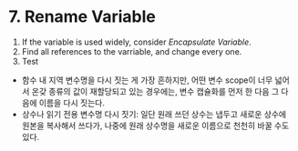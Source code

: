 # 7. Rename Variable

1. If the variable is used widely, consider _Encapsulate Variable_.
2. Find all references to the varriable, and change every one.
3. Test

- 함수 내 지역 변수명을 다시 짓는 게 가장 흔하지만, 어떤 변수 scope이 너무 넓어서 온갖 종류의 값이 재할당되고 있는 경우에는, 변수 캡슐화를 먼저 한 다음 그 다음에 이름을 다시 짓는다.
- 상수나 읽기 전용 변수명 다시 짓기: 일단 원래 쓰던 상수는 냅두고 새로운 상수에 원본을 복사해서 쓰다가, 나중에 원래 상수명을 새로운 이름으로 천천히 바꿀 수도 있다.
